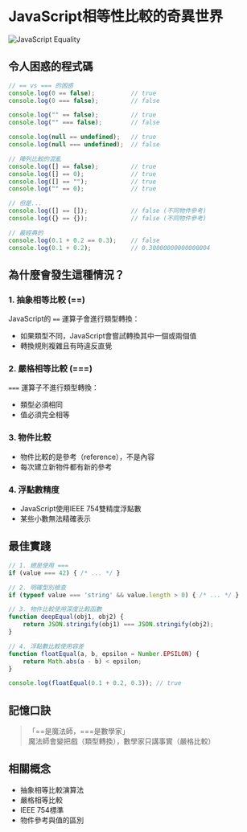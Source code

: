 # JavaScript相等性比較的奇異世界

![JavaScript Equality](https://i.imgur.com/dVDQiVz.gif)

## 令人困惑的程式碼
```javascript
// == vs === 的困惑
console.log(0 == false);          // true
console.log(0 === false);         // false

console.log("" == false);         // true
console.log("" === false);        // false

console.log(null == undefined);   // true
console.log(null === undefined);  // false

// 陣列比較的混亂
console.log([] == false);         // true
console.log([] == 0);             // true
console.log([] == "");            // true
console.log("" == 0);             // true

// 但是...
console.log([] == []);            // false (不同物件參考)
console.log({} == {});            // false (不同物件參考)

// 最經典的
console.log(0.1 + 0.2 == 0.3);    // false
console.log(0.1 + 0.2);           // 0.30000000000000004
```

## 為什麼會發生這種情況？

### 1. 抽象相等比較 (==)
JavaScript的 `==` 運算子會進行類型轉換：
- 如果類型不同，JavaScript會嘗試轉換其中一個或兩個值
- 轉換規則複雜且有時違反直覺

### 2. 嚴格相等比較 (===)
`===` 運算子不進行類型轉換：
- 類型必須相同
- 值必須完全相等

### 3. 物件比較
- 物件比較的是參考（reference），不是內容
- 每次建立新物件都有新的參考

### 4. 浮點數精度
- JavaScript使用IEEE 754雙精度浮點數
- 某些小數無法精確表示

## 最佳實踐

```javascript
// 1. 總是使用 ===
if (value === 42) { /* ... */ }

// 2. 明確型別檢查
if (typeof value === 'string' && value.length > 0) { /* ... */ }

// 3. 物件比較使用深度比較函數
function deepEqual(obj1, obj2) {
    return JSON.stringify(obj1) === JSON.stringify(obj2);
}

// 4. 浮點數比較使用容差
function floatEqual(a, b, epsilon = Number.EPSILON) {
    return Math.abs(a - b) < epsilon;
}

console.log(floatEqual(0.1 + 0.2, 0.3)); // true
```

## 記憶口訣
> 「==是魔法師，===是數學家」  
> 魔法師會變把戲（類型轉換），數學家只講事實（嚴格比較）

## 相關概念
- 抽象相等比較演算法
- 嚴格相等比較
- IEEE 754標準
- 物件參考與值的區別